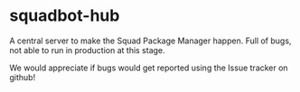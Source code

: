 # squadbot-hub
A central server to make the Squad Package Manager happen. Full of bugs, not able to run in production at this stage. 

We would appreciate if bugs would get reported using the Issue tracker on github!
